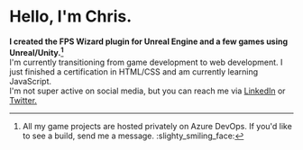 # Hello, I'm Chris.
**I created the FPS Wizard plugin for Unreal Engine and a few games using Unreal/Unity.[^1]**
</br>I'm currently transitioning from game development to web development. I just finished a certification in HTML/CSS and am currently learning JavaScript.  
I'm not super active on social media, but you can reach me via [LinkedIn](https://www.linkedin.com/in/chris-simms-b288bab0/) or [Twitter.](https://twitter.com/cwsimms)

[^1]: All my game projects are hosted privately on Azure DevOps. If you'd like to see a build, send me a message. :slighty_smiling_face:
